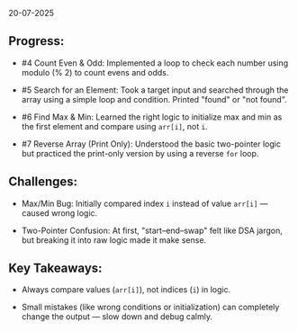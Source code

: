 20-07-2025

## Progress:

* #4 Count Even & Odd: Implemented a loop to check each number using modulo (% 2) to count evens and odds.

* #5 Search for an Element: Took a target input and searched through the array using a simple loop and condition. Printed "found" or "not found".

* #6 Find Max & Min: Learned the right logic to initialize max and min as the first element and compare using `arr[i]`, not `i`.

* #7 Reverse Array (Print Only): Understood the basic two-pointer logic but practiced the print-only version by using a reverse `for` loop.


## Challenges:
* Max/Min Bug: Initially compared index `i` instead of value `arr[i]` — caused wrong logic.

* Two-Pointer Confusion: At first, "start–end–swap" felt like DSA jargon, but breaking it into raw logic made it make sense.


##  Key Takeaways:
* Always compare values (`arr[i]`), not indices (`i`) in logic.

* Small mistakes (like wrong conditions or initialization) can completely change the output — slow down and debug calmly.